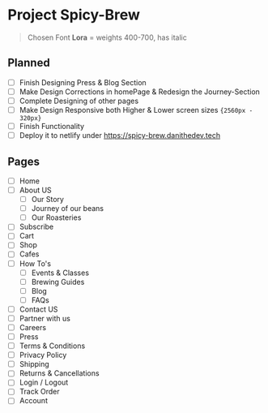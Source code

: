 # Project Spicy-Brew

> Chosen Font **Lora** = weights 400-700, has italic

## Planned
- [ ] Finish Designing Press & Blog Section
- [ ] Make Design Corrections in homePage & Redesign the Journey-Section
- [ ] Complete Designing of other pages
- [ ] Make Design Responsive both Higher & Lower screen sizes `{2560px - 320px}`
- [ ] Finish Functionality
- [ ] Deploy it to netlify under https://spicy-brew.danithedev.tech

## Pages

- [ ] Home
- [ ] About US
    - [ ] Our Story
    - [ ] Journey of our beans
    - [ ] Our Roasteries
- [ ] Subscribe
- [ ] Cart
- [ ] Shop
- [ ] Cafes
- [ ] How To's
    - [ ] Events & Classes
    - [ ] Brewing Guides
    - [ ] Blog
    - [ ] FAQs
- [ ] Contact US
- [ ] Partner with us
- [ ] Careers
- [ ] Press
- [ ] Terms & Conditions
- [ ] Privacy Policy
- [ ] Shipping
- [ ] Returns & Cancellations
- [ ] Login / Logout
- [ ] Track Order
- [ ] Account
